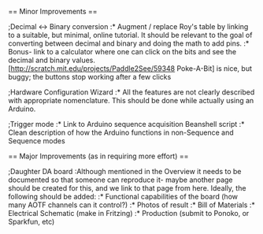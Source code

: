 == Minor Improvements ==

;Decimal <-> Binary conversion
:* Augment / replace Roy's  table by linking to a suitable, but minimal, online tutorial.  It should be relevant to the goal of converting between decimal and binary and doing the math to add pins.
:* Bonus- link to a calculator where one can click on the bits and see the decimal and binary values.  [http://scratch.mit.edu/projects/Paddle2See/59348 Poke-A-Bit] is nice, but buggy; the buttons stop working after a few clicks

;Hardware Configuration Wizard
:* All the features are not clearly described with appropriate nomenclature.  This should be done while actually using an Arduino.

;Trigger mode
:* Link to Arduino sequence acquisition Beanshell script
:* Clean description of how the Arduino functions in non-Sequence and Sequence modes


== Major Improvements (as in requiring more effort) ==

;Daughter DA board
:Although mentioned in the Overview it needs to be documented so that someone can reproduce it- maybe another page should be created for this, and we link to that page from here.  Ideally, the following should be added:
:* Functional capabilities of the board (how many AOTF channels can it control?)
:* Photos of result
:* Bill of Materials
:* Electrical Schematic (make in Fritzing)
:* Production (submit to Ponoko, or Sparkfun, etc)
